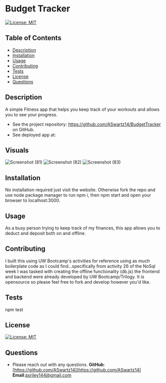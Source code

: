 # Budget Tracker

[![License: MIT](https://img.shields.io/badge/License-MIT-yellow.svg)](https://opensource.org/licenses/MIT)

## Table of Contents

- [Description](#description)
- [Installation](#installation)
- [Usage](#usage)
- [Contributing](#contributing)
- [Tests](#test)
- [License](#license)
- [Questions](#questions)

## Description

A simple Fitness app that helps you keep track of your workouts and allows you to see your progress.

- See the project repository: https://github.com/ASwartz14/BudgetTracker on GitHub.
- See deployed app at:

## Visuals
![Screenshot (81)](https://user-images.githubusercontent.com/66501008/107106257-80ba6800-67df-11eb-9982-d0611b2ce4e6.png)
![Screenshot (82)](https://user-images.githubusercontent.com/66501008/107106259-82842b80-67df-11eb-9b41-383d893b3e1d.png)
![Screenshot (83)](https://user-images.githubusercontent.com/66501008/107106260-84e68580-67df-11eb-808d-b5b23bacef6c.png)

## Installation

No installation required just visit the website. Otherwise fork the repo and use node package manager to run npm i, then npm start and open your browser to localhost:3000.

## Usage

As a busy person trying to keep track of my finances, this app allows you to deduct and deposit both on and offline.

## Contributing

I built this using UW Bootcamp's activities for reference using as much boilerplate code as I could find...specifically from activity 26 of the NoSql week I was tasked with creating the offline functionality (db.js) the frontend and backend were already developed by UW Bootcamp/Trilogy. It is opensource so please feel free to fork and develop however you'd like.

## Tests

npm test

## License

[![License: MIT](https://img.shields.io/badge/License-MIT-yellow.svg)](https://opensource.org/licenses/MIT)

## Questions

- Please reach out with any questions.
  **GitHub**: [https://github.com/ASwartz14](https://github.com/ASwartz14)
  **Email**:asriley144@gmail.com
